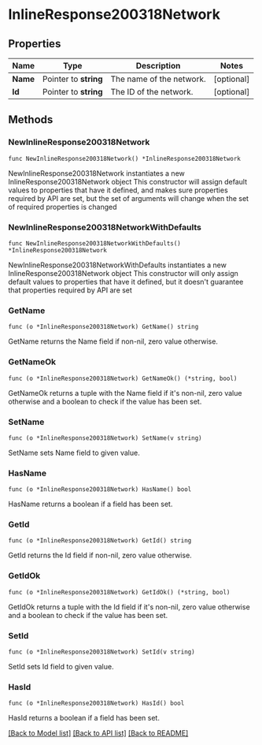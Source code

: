 # InlineResponse200318Network

## Properties

Name | Type | Description | Notes
------------ | ------------- | ------------- | -------------
**Name** | Pointer to **string** | The name of the network. | [optional] 
**Id** | Pointer to **string** | The ID of the network. | [optional] 

## Methods

### NewInlineResponse200318Network

`func NewInlineResponse200318Network() *InlineResponse200318Network`

NewInlineResponse200318Network instantiates a new InlineResponse200318Network object
This constructor will assign default values to properties that have it defined,
and makes sure properties required by API are set, but the set of arguments
will change when the set of required properties is changed

### NewInlineResponse200318NetworkWithDefaults

`func NewInlineResponse200318NetworkWithDefaults() *InlineResponse200318Network`

NewInlineResponse200318NetworkWithDefaults instantiates a new InlineResponse200318Network object
This constructor will only assign default values to properties that have it defined,
but it doesn't guarantee that properties required by API are set

### GetName

`func (o *InlineResponse200318Network) GetName() string`

GetName returns the Name field if non-nil, zero value otherwise.

### GetNameOk

`func (o *InlineResponse200318Network) GetNameOk() (*string, bool)`

GetNameOk returns a tuple with the Name field if it's non-nil, zero value otherwise
and a boolean to check if the value has been set.

### SetName

`func (o *InlineResponse200318Network) SetName(v string)`

SetName sets Name field to given value.

### HasName

`func (o *InlineResponse200318Network) HasName() bool`

HasName returns a boolean if a field has been set.

### GetId

`func (o *InlineResponse200318Network) GetId() string`

GetId returns the Id field if non-nil, zero value otherwise.

### GetIdOk

`func (o *InlineResponse200318Network) GetIdOk() (*string, bool)`

GetIdOk returns a tuple with the Id field if it's non-nil, zero value otherwise
and a boolean to check if the value has been set.

### SetId

`func (o *InlineResponse200318Network) SetId(v string)`

SetId sets Id field to given value.

### HasId

`func (o *InlineResponse200318Network) HasId() bool`

HasId returns a boolean if a field has been set.


[[Back to Model list]](../README.md#documentation-for-models) [[Back to API list]](../README.md#documentation-for-api-endpoints) [[Back to README]](../README.md)


